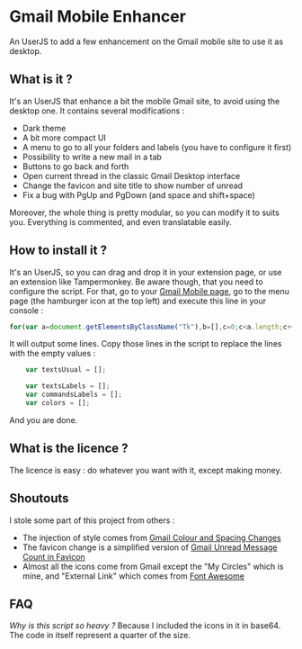 # Gmail Mobile Enhancer
An UserJS to add a few enhancement on the Gmail mobile site to use it as desktop.

## What is it ?
It's an UserJS that enhance a bit the mobile Gmail site, to avoid using the desktop one. It contains several modifications :  
* Dark theme
* A bit more compact UI
* A menu to go to all your folders and labels (you have to configure it first)
* Possibility to write a new mail in a tab
* Buttons to go back and forth
* Open current thread in the classic Gmail Desktop interface
* Change the favicon and site title to show number of unread
* Fix a bug with PgUp and PgDown (and space and shift+space)

Moreover, the whole thing is pretty modular, so you can modify it to suits you. Everything is commented, and even translatable easily.

## How to install it ?
It's an UserJS, so you can drag and drop it in your extension page, or use an extension like Tampermonkey.
Be aware though, that you need to configure the script. For that, go to your [Gmail Mobile page](https://mail.google.com/mail/mu/), go to the menu page (the hamburger icon at the top left) and execute this line in your console : 

```js
for(var a=document.getElementsByClassName("Tk"),b=[],c=0;c<a.length;c++)b[c]=1<a[c].innerText.split("\n").length?a[c].innerText.split("\n")[1]:a[c].innerText;for(var d=document.getElementsByClassName("Uk"),e=[],f=[],g=[],c=0;c<d.length;c++){e[c]=1<d[c].innerText.trim().split("\n").length?d[c].innerText.trim().split("\n")[1]:d[c].innerText.trim();var h=d[c].getElementsByClassName("bl");f[c]=h[0].style.background;var j=d[c].getElementsByClassName("Og");g[c]=j[0].getAttribute("onclick").split("'")[3]}for(var k="var textsUsual = [",c=0;c<b.length;c++)k+="\""+b[c]+"\", ";k=k.substring(0,k.length-2)+"];",console.log(k);for(var l="var textsLabels = [",c=0;c<e.length;c++)l+="\""+e[c]+"\", ";l=l.substring(0,l.length-2)+"];",console.log(l);for(var m="var colors = [",c=0;c<f.length;c++)m+="\""+f[c]+"\", ";m=m.substring(0,m.length-2)+"];",console.log(m);for(var n="var commandsLabels = [",c=0;c<g.length;c++)n+="\""+g[c]+"\", ";n=n.substring(0,n.length-2)+"];",console.log(n)
```

It will output some lines.
Copy those lines in the script to replace the lines with the empty values : 

```js
	var textsUsual = [];

	var textsLabels = [];
	var commandsLabels = [];
	var colors = [];
```

And you are done.

## What is the licence ?
The licence is easy : do whatever you want with it, except making money.

## Shoutouts
I stole some part of this project from others :  
* The injection of style comes from [Gmail Colour and Spacing Changes](https://greasyfork.org/fr/scripts/373498-gmail-colour-and-spacing-changes)
* The favicon change is a simplified version of [Gmail Unread Message Count in Favicon](http://userscripts-mirror.org/scripts/review/39432)
* Almost all the icons come from Gmail except the "My Circles" which is mine, and "External Link" which comes from [Font Awesome](https://fontawesome.com/icons/external-link-alt?style=solid)

## FAQ
*Why is this script so heavy ?*
Because I included the icons in it in base64. The code in itself represent a quarter of the size.
